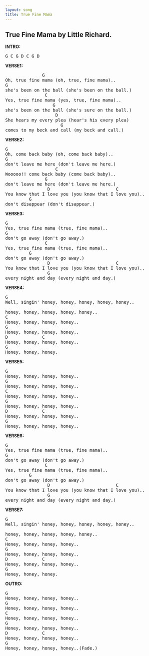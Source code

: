 ```yaml
---
layout: song
title: True Fine Mama
---
```

## True Fine Mama by Little Richard.

**INTRO:**
<pre>
G C G D C G D
</pre>

**VERSE1:**
<pre>
              G
Oh, true fine mama (oh, true, fine mama)..
G
she's been on the ball (she's been on the ball.)
               C
Yes, true fine mama (yes, true, fine mama)..
                  G
she's been on the ball (she's sure on the ball.)
                   D
She hears my every plea (hear's his every plea)
                     G
comes to my beck and call (my beck and call.)
</pre>
**VERSE2:**
<pre>
G
Oh, come back baby (oh, come back baby)..
G
don't leave me here (don't leave me here.)
                   C
Wooooo!! come back baby (come back baby).. 
               G
don't leave me here (don't leave me here.)
                D                         C
You know that I love you (you know that I love you).. 
         G
don't disappear (don't disappear.)
</pre>
**VERSE3:**
<pre>
G
Yes, true fine mama (true, fine mama)..
G
don't go away (don't go away.)
               C
Yes, true fine mama (true, fine mama)..
         G
don't go away (don't go away.)
                D                         C
You know that I love you (you know that I love you)..
                G
every night and day (every night and day.)
</pre>
**VERSE4:**
<pre>
G
Well, singin' honey, honey, honey, honey, honey..
 
honey, honey, honey, honey, honey..
C
Honey, honey, honey, honey..
G
Honey, honey, honey, honey..
D             C
Honey, honey, honey, honey..
G
Honey, honey, honey.
</pre>
**VERSE5:**
<pre>
G
Honey, honey, honey, honey..
G
Honey, honey, honey, honey..
C
Honey, honey, honey, honey..
G
Honey, honey, honey, honey..
D             C
Honey, honey, honey, honey..
G
Honey, honey, honey, honey..
</pre>
**VERSE6:**
<pre>
G
Yes, true fine mama (true, fine mama)..
G
don't go away (don't go away.)
               C
Yes, true fine mama (true, fine mama)..
         G
don't go away (don't go away.)
                D                         C
You know that I love you (you know that I love you)..
                G
every night and day (every night and day.)
</pre>
**VERSE7:**
<pre>
G
Well, singin' honey, honey, honey, honey, honey..

honey, honey, honey, honey, honey..
C
Honey, honey, honey, honey..
G
Honey, honey, honey, honey..
D             C
Honey, honey, honey, honey..
G
Honey, honey, honey.
</pre>
**OUTRO:**
<pre>
G
Honey, honey, honey, honey..
G
Honey, honey, honey, honey..
C
Honey, honey, honey, honey..
G
Honey, honey, honey, honey..
D             C
Honey, honey, honey, honey..
G
Honey, honey, honey, honey..(Fade.)
</pre>